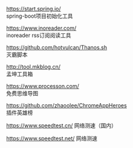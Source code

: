 
<https://start.spring.io/>  
spring-boot项目初始化工具

<https://www.inoreader.com/>  
inoreader rss订阅阅读工具

<https://github.com/hotvulcan/Thanos.sh>  
灭霸脚本

<http://tool.mkblog.cn/>  
孟坤工具箱

<https://www.processon.com/>  
免费思维导图

<https://github.com/zhaoolee/ChromeAppHeroes>  
插件英雄榜

<https://www.speedtest.cn/>
网络测速（国内）

<https://www.speedtest.net/>
网络测速

